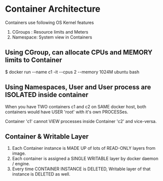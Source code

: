 # Container Architecture

Containers use following OS Kernel features
1. CGroups : Resource limits and Meters
2. Namespace: System view in Containers


## Using CGroup, can allocate CPUs and MEMORY limits to Container
$ docker run --name c1 -it --cpus 2 --memory 1024M ubuntu bash

## Using Namespaces, User and User process are ISOLATED inside container

When you have TWO containers c1 and c2 on SAME docker host, both containers would have USER 'root' with it's own PROCESSes.

Container 'c1' cannot VIEW processes inside Container 'c2' and vice-versa.

## Container & Writable Layer

1.  Each Container instance is MADE UP of lots of READ-ONLY layers from image.
2.  Each container is assigned a SINGLE WRITABLE layer by docker daemon / engine.
3.  Every time CONTAINER INSTANCE is DELETED, Writable layer of that instance is DELETED as well.


